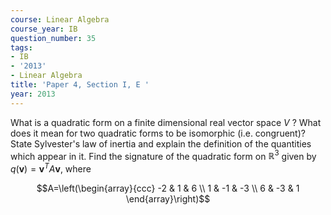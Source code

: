 ```yaml
---
course: Linear Algebra
course_year: IB
question_number: 35
tags:
- IB
- '2013'
- Linear Algebra
title: 'Paper 4, Section I, E '
year: 2013
---
```




What is a quadratic form on a finite dimensional real vector space $V$ ? What does it mean for two quadratic forms to be isomorphic (i.e. congruent)? State Sylvester's law of inertia and explain the definition of the quantities which appear in it. Find the signature of the quadratic form on $\mathbb{R}^{3}$ given by $q(\mathbf{v})=\mathbf{v}^{T} A \mathbf{v}$, where

$$A=\left(\begin{array}{ccc}
-2 & 1 & 6 \\
1 & -1 & -3 \\
6 & -3 & 1
\end{array}\right)$$